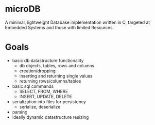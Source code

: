 # microDB
A minimal, lightweight Database implementation written in C, targeted at Embedded Systems and those with limited Resources.

# Goals
- basic db datastructure functionality
    - db objects, tables, rows and columns
    - creation/dropping
    - inserting and returning single values
    - returning rows/columns/tables
- basic sql commands
    - SELECT, FROM, WHERE
    - INSERT, UPDATE, DELETE
- serialization into files for persistency
    - serialize, deserialize
- parsing
- ideally dynamic datastructure resizing